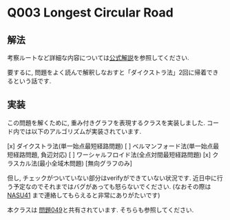# Q003 Longest Circular Road

## 解法
考察ルートなど詳細な内容については[公式解説](https://github.com/E869120/kyopro_educational_90/blob/main/editorial/003.jpg)を参照してください.

要するに, 問題をよく読んで解釈しなおすと「ダイクストラ法」2回に帰着できるという話です.

## 実装
この問題を解くために, 重み付きグラフを表現するクラスを実装しました.
コード内では以下のアルゴリズムが実装されています.

[x] ダイクストラ法(単一始点最短経路問題)
[ ] ベルマンフォード法(単一始点最短経路問題, 負辺対応)
[ ] ワーシャルフロイド法(全点対間最短経路問題)
[x] クラスカル法(最小全域木問題) [無向グラフのみ]

但し, チェックがついていない部分はverifyができていない状況です.
近日中に行う予定なのでそれまではバグがあっても怒らないでください.
(なおその際は[NASU41](twitter.com/skkytkstexhk) まで連絡してもらえると非常にありがたいです)

本クラスは [問題049](https://github.com/NASU41/tenkei90/tree/main/solution/Q049)と共有されています. そちらも参照してください.
